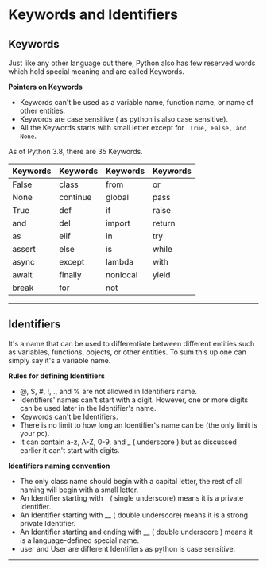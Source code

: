 # Keywords and Identifiers

## Keywords

Just like any other language out there, Python also has few reserved words which hold special meaning and are called Keywords.

**Pointers on Keywords**

- Keywords can't be used as a variable name, function name, or name of other entities.
- Keywords are case sensitive ( as python is also case sensitive).
- All the Keywords starts with small letter except for ` True, False, and None`.

As of Python 3.8, there are 35 Keywords.

| Keywords | Keywords | Keywords | Keywords |
| -------- | -------- | -------- | -------- |
| False    | class    | from     | or       |
| None     | continue | global   | pass     |
| True     | def      | if       | raise    |
| and      | del      | import   | return   |
| as       | elif     | in       | try      |
| assert   | else     | is       | while    |
| async    | except   | lambda   | with     |
| await    | finally  | nonlocal | yield    |
| break    | for      | not      |

---

## Identifiers

It's a name that can be used to differentiate between different entities such as variables, functions, objects, or other entities. To sum this up one can simply say it's a variable name.

**Rules for defining Identifiers**

- @, $, #, !, ., and % are not allowed in Identifiers name.
- Identifiers' names can't start with a digit. However, one or more digits can be used later in the Identifier's name.
- Keywords can't be Identifiers.
- There is no limit to how long an Identifier's name can be (the only limit is your pc).
- It can contain a-z, A-Z, 0-9, and \_ ( underscore ) but as discussed earlier it can't start with digits.

**Identifiers naming convention**

- The only class name should begin with a capital letter, the rest of all naming will begin with a small letter.
- An Identifier starting with \_ ( single underscore) means it is a private Identifier.
- An Identifier starting with \_\_ ( double underscore) means it is a strong private Identifier.
- An Identifier starting and ending with \_\_ ( double underscore ) means it is a language-defined special name.
- user and User are different Identifiers as python is case sensitive.

---
